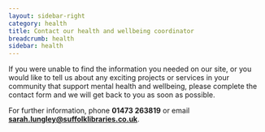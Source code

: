 ```yaml
---
layout: sidebar-right
category: health
title: Contact our health and wellbeing coordinator
breadcrumb: health
sidebar: health
---
```

If you were unable to find the information you needed on our site, or you would like to tell us about any exciting projects or services in your community that support mental health and wellbeing, please complete the contact form and we will get back to you as soon as possible.

For further information, phone **01473 263819** or email **sarah.lungley@suffolklibraries.co.uk**.
